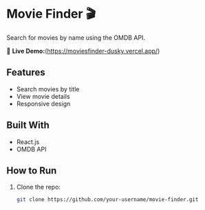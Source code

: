 # Movie Finder 🎬  
Search for movies by name using the OMDB API.  

🔗 **Live Demo:**(https://moviesfinder-dusky.vercel.app/)  

## Features  
- Search movies by title  
- View movie details 
- Responsive design  

## Built With  
- React.js  
- OMDB API  

## How to Run  
1. Clone the repo:  
   ```sh
   git clone https://github.com/your-username/movie-finder.git
